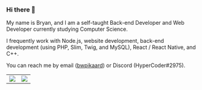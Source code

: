 ### Hi there 👋

My name is Bryan, and I am a self-taught Back-end Developer and Web Developer currently studying Computer Science.

I frequently work with Node.js, website development, back-end development (using PHP, Slim, Twig, and MySQL), React / React Native, and C++.

You can reach me by email ([bwpikaard](mailto:bryan@pikaard.com)) or Discord (HyperCoder#2975).

<table>
  <tr>
    <td align="center">
      <img src="https://github-readme-stats.vercel.app/api/?username=bwpikaard&count_private=true&hide_border=true&hide_title=true&show_icons=true"/>
    </td>
    <td align="center">
      <img src="https://github-readme-stats.vercel.app/api/top-langs/?username=bwpikaard&hide_border=true&layout=compact"/>
    </td>
  </tr>
</table>
